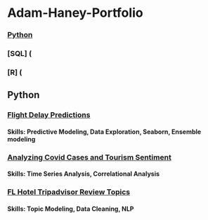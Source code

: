 # Adam-Haney-Portfolio
### [Python](https://github.com/adamh24601/Adam-Haney-Portfolio/blob/main/README.md#python)
### [SQL] (
### [R] (
## Python
### [Flight Delay Predictions](https://github.com/adamh24601/Adam-Haney-Portfolio/blob/main/Flight%20Delay%20Predictions.ipynb)
#### Skills: Predictive Modeling, Data Exploration, Seaborn, Ensemble modeling
### [Analyzing Covid Cases and Tourism Sentiment](https://github.com/adamh24601/Adam-Haney-Portfolio/blob/main/Covid%20Sentiment%20Analysis.ipynb)
#### Skills: Time Series Analysis, Correlational Analysis
### [FL Hotel Tripadvisor Review Topics](https://github.com/adamh24601/Adam-Haney-Portfolio/blob/main/TopicModelingFLReviews.ipynb)
#### Skills: Topic Modeling, Data Cleaning, NLP
